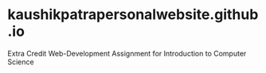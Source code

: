 # kaushikpatrapersonalwebsite.github.io
Extra Credit Web-Development Assignment for Introduction to Computer Science
